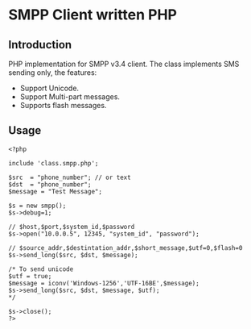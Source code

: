 
# SMPP Client written PHP

## Introduction

PHP implementation for SMPP v3.4 client. The class implements SMS sending only, the features:

* Support Unicode.
* Support Multi-part messages.
* Supports flash messages.
 
## Usage

	<?php

	include 'class.smpp.php';

	$src  = "phone_number"; // or text 
	$dst  = "phone_number";
	$message = "Test Message";

	$s = new smpp();
	$s->debug=1;

	// $host,$port,$system_id,$password
	$s->open("10.0.0.5", 12345, "system_id", "password");

	// $source_addr,$destintation_addr,$short_message,$utf=0,$flash=0
	$s->send_long($src, $dst, $message);

	/* To send unicode 
	$utf = true;
	$message = iconv('Windows-1256','UTF-16BE',$message);
	$s->send_long($src, $dst, $message, $utf);
	*/

	$s->close();
	?>

